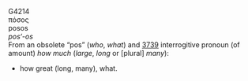G4214  
πόσος  
posos  
*pos‘-os*  
From an obsolete “pos” (*who*, *what*) and [3739](g3739) interrogitive
pronoun (of amount) *how* *much* (*large*, *long* or \[plural\] *many*):
- how great (long, many), what.  
